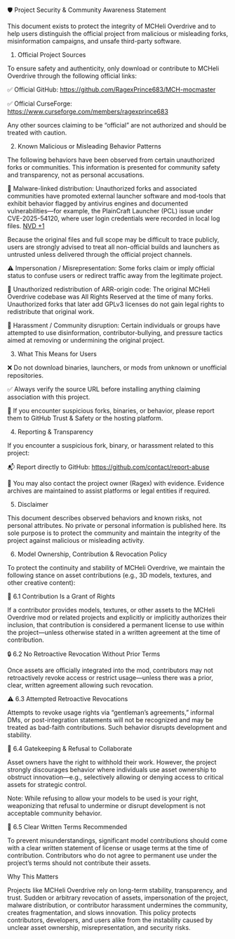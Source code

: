 🛡️ Project Security & Community Awareness Statement

This document exists to protect the integrity of MCHeli Overdrive and to help users distinguish the official project from malicious or misleading forks, misinformation campaigns, and unsafe third-party software.

1. Official Project Sources

To ensure safety and authenticity, only download or contribute to MCHeli Overdrive through the following official links:

✅ Official GitHub: https://github.com/RagexPrince683/MCH-mocmaster

✅ Official CurseForge: https://www.curseforge.com/members/ragexprince683

Any other sources claiming to be “official” are not authorized and should be treated with caution.

2. Known Malicious or Misleading Behavior Patterns

The following behaviors have been observed from certain unauthorized forks or communities. This information is presented for community safety and transparency, not as personal accusations.

🚨 Malware-linked distribution:
Unauthorized forks and associated communities have promoted external launcher software and mod-tools that exhibit behavior flagged by antivirus engines and documented vulnerabilities—for example, the PlainCraft Launcher (PCL) issue under CVE-2025-54120, where user login credentials were recorded in local log files. 
[NVD
+1](https://nvd.nist.gov/vuln/detail/CVE-2025-54120)

Because the original files and full scope may be difficult to trace publicly, users are strongly advised to treat all non-official builds and launchers as untrusted unless delivered through the official project channels.

⚠️ Impersonation / Misrepresentation:
Some forks claim or imply official status to confuse users or redirect traffic away from the legitimate project.

📛 Unauthorized redistribution of ARR-origin code:
The original MCHeli Overdrive codebase was All Rights Reserved at the time of many forks. Unauthorized forks that later add GPLv3 licenses do not gain legal rights to redistribute that original work.

🧨 Harassment / Community disruption:
Certain individuals or groups have attempted to use disinformation, contributor-bullying, and pressure tactics aimed at removing or undermining the original project.

3. What This Means for Users

❌ Do not download binaries, launchers, or mods from unknown or unofficial repositories.

✅ Always verify the source URL before installing anything claiming association with this project.

🚩 If you encounter suspicious forks, binaries, or behavior, please report them to GitHub Trust & Safety or the hosting platform.

4. Reporting & Transparency

If you encounter a suspicious fork, binary, or harassment related to this project:

📬 Report directly to GitHub: https://github.com/contact/report-abuse

📧 You may also contact the project owner (Ragex) with evidence.
Evidence archives are maintained to assist platforms or legal entities if required.

5. Disclaimer

This document describes observed behaviors and known risks, not personal attributes. No private or personal information is published here. Its sole purpose is to protect the community and maintain the integrity of the project against malicious or misleading activity.

6. Model Ownership, Contribution & Revocation Policy

To protect the continuity and stability of MCHeli Overdrive, we maintain the following stance on asset contributions (e.g., 3D models, textures, and other creative content):

📝 6.1 Contribution Is a Grant of Rights

If a contributor provides models, textures, or other assets to the MCHeli Overdrive mod or related projects and explicitly or implicitly authorizes their inclusion, that contribution is considered a permanent license to use within the project—unless otherwise stated in a written agreement at the time of contribution.

🔒 6.2 No Retroactive Revocation Without Prior Terms

Once assets are officially integrated into the mod, contributors may not retroactively revoke access or restrict usage—unless there was a prior, clear, written agreement allowing such revocation.

⚠️ 6.3 Attempted Retroactive Revocations

Attempts to revoke usage rights via “gentleman’s agreements,” informal DMs, or post-integration statements will not be recognized and may be treated as bad-faith contributions. Such behavior disrupts development and stability.

🚫 6.4 Gatekeeping & Refusal to Collaborate

Asset owners have the right to withhold their work. However, the project strongly discourages behavior where individuals use asset ownership to obstruct innovation—e.g., selectively allowing or denying access to critical assets for strategic control.

Note: While refusing to allow your models to be used is your right, weaponizing that refusal to undermine or disrupt development is not acceptable community behavior.

🧾 6.5 Clear Written Terms Recommended

To prevent misunderstandings, significant model contributions should come with a clear written statement of license or usage terms at the time of contribution. Contributors who do not agree to permanent use under the project’s terms should not contribute their assets.

Why This Matters

Projects like MCHeli Overdrive rely on long-term stability, transparency, and trust. Sudden or arbitrary revocation of assets, impersonation of the project, malware distribution, or contributor harassment undermines the community, creates fragmentation, and slows innovation. This policy protects contributors, developers, and users alike from the instability caused by unclear asset ownership, misrepresentation, and security risks.
